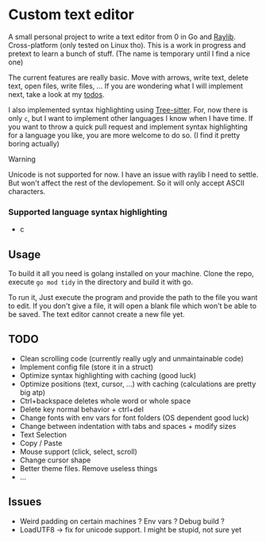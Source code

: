 # Custom text editor

A small personal project to write a text editor from 0 in Go and [Raylib](https://www.raylib.com/). Cross-platform (only tested on Linux tho). This is a work in progress and pretext to learn a bunch of stuff. (The name is temporary until I find a nice one)

The current features are really basic. Move with arrows, write text, delete text, open files, write files, ... If you are wondering what I will implement next, take a look at my [todos](#TODO).

I also implemented syntax highlighting using [Tree-sitter](https://tree-sitter.github.io/tree-sitter/). For, now there is only `c`, but I want to implement other languages I know when I have time. If you want to throw a quick pull request and implement syntax highlighting for a language you like, you are more welcome to do so. (I find it pretty boring actually)

> [!WARNING]
> Unicode is not supported for now. I have an issue with raylib I need to settle. But won't affect the rest of the devlopement. So it will only accept ASCII characters. 

### Supported language syntax highlighting
- c

## Usage

To build it all you need is golang installed on your machine. Clone the repo, execute `go mod tidy` in the directory and build it with go. 

To run it, Just execute the program and provide the path to the file you want to edit. If you don't give a file, it will open a blank file which won't be able to be saved. The text editor cannot create a new file yet. 

## TODO

- Clean scrolling code (currently really ugly and unmaintainable code)
- Implement config file (store it in a struct)
- Optimize syntax highlighting with caching (good luck)
- Optimize positions (text, cursor, ...) with caching (calculations are pretty big atp)
- Ctrl+backspace deletes whole word or whole space
- Delete key normal behavior + ctrl+del
- Change fonts with env vars for font folders (OS dependent good luck)
- Change between indentation with tabs and spaces + modify sizes
- Text Selection
- Copy / Paste
- Mouse support (click, select, scroll)
- Change cursor shape
- Better theme files. Remove useless things
- ...

## Issues

- Weird padding on certain machines ? Env vars ? Debug build ?
- LoadUTF8 -> fix for unicode support. I might be stupid, not sure yet

